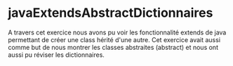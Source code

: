 # javaExtendsAbstractDictionnaires
A travers cet exercice nous avons pu voir les fonctionnalité extends de java permettant de créer une class hérité d'une autre.
Cet exercice avait aussi comme but de nous montrer les classes abstraites (abstract) et nous ont aussi pu réviser les dictionnaires.

